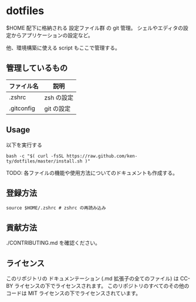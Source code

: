 # dotfiles

$HOME 配下に格納される 設定ファイル群 の git 管理。
シェルやエディタの設定からアプリケーションの設定など。

他、環境構築に使える script もここで管理する。

## 管理しているもの

| ファイル名 | 説明 |
| --- | --- |
| .zshrc | zsh の設定 |
| .gitconfig | git の設定 |



## Usage

以下を実行する

```
bash -c "$( curl -fsSL https://raw.github.com/ken-ty/dotfiles/master/install.sh )"
```

TODO: 各ファイルの機能や使用方法についてのドキュメントも作成する。

## 登録方法

```
source $HOME/.zshrc # zshrc の再読み込み
```

## 貢献方法

./CONTRIBUTING.md を確認ください。


## ライセンス

このリポジトリの ドキュメンテーション (.md 拡張子の全てのファイル) は CC-BY ライセンスの下でライセンスされます。
このリポジトリのすべてのその他のコードは MIT ライセンスの下でライセンスされています。


